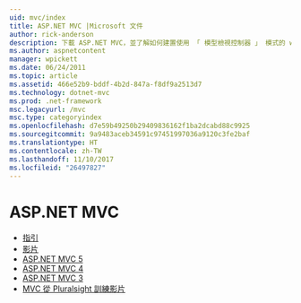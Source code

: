 ```yaml
---
uid: mvc/index
title: ASP.NET MVC |Microsoft 文件
author: rick-anderson
description: 下載 ASP.NET MVC，並了解如何建置使用 「 模型檢視控制器 」 模式的 web 應用程式。
ms.author: aspnetcontent
manager: wpickett
ms.date: 06/24/2011
ms.topic: article
ms.assetid: 466e52b9-bddf-4b2d-847a-f8df9a2513d7
ms.technology: dotnet-mvc
ms.prod: .net-framework
msc.legacyurl: /mvc
msc.type: categoryindex
ms.openlocfilehash: d7e59b49250b29409836162f1ba2dcabd88c9925
ms.sourcegitcommit: 9a9483aceb34591c97451997036a9120c3fe2baf
ms.translationtype: HT
ms.contentlocale: zh-TW
ms.lasthandoff: 11/10/2017
ms.locfileid: "26497827"
---
```

<a name="aspnet-mvc"></a>ASP.NET MVC
====================
- [指引](overview/index.md)
- [影片](videos/index.md)
- [ASP.NET MVC 5](mvc5.md)
- [ASP.NET MVC 4](mvc4.md)
- [ASP.NET MVC 3](mvc3.md)
- [MVC 從 Pluralsight 訓練影片](pluralsight.md)
